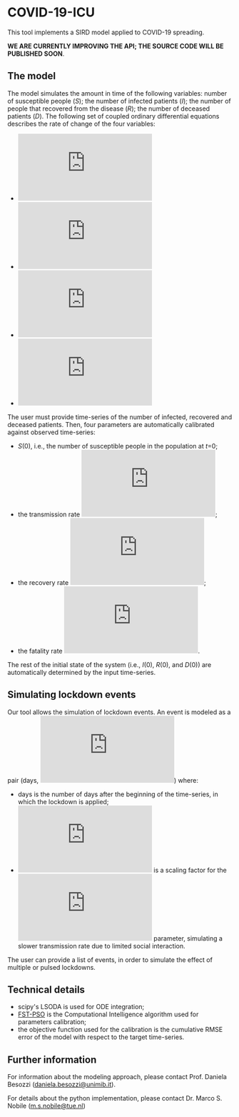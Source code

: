 # COVID-19-ICU

This tool implements a SIRD model applied to COVID-19 spreading. 

**WE ARE CURRENTLY IMPROVING THE API; THE SOURCE CODE WILL BE PUBLISHED SOON**.

## The model

The model simulates the amount in time of the following variables: number of susceptible people (*S*); the number of infected patients (*I*); the number of people that recovered from the disease (*R*); the number of deceased patients (*D*). The following set of coupled ordinary differential equations describes the rate of change of the four variables:
- ![alt text](https://latex.codecogs.com/gif.latex?%5Cdot%20S%20%3D%20-%5Cbeta%20%5Ccdot%20S%20%5Ccdot%20I "dS/dt = -beta*S*I")
- ![alt text](https://latex.codecogs.com/gif.latex?%5Cdot%20I%20%3D%20%5Cbeta%20%5Ccdot%20S%20%5Ccdot%20I%20-%20%5Cgamma%20%5Ccdot%20I%20-%20%5Cdelta%20%5Ccdot%20I "dI/dt = beta*S*I - gamma*I - delta*I")
- ![alt text](https://latex.codecogs.com/gif.latex?%5Cdot%20R%20%3D%20-%5Cgamma%20%5Ccdot%20I "dR/dt=delta*I")
- ![alt text](https://latex.codecogs.com/gif.latex?%5Cdot%20D%20%3D%20-%5Cdelta%20%5Ccdot%20I "dD/dt=delta*I")

The user must provide time-series of the number of infected, recovered and deceased patients. Then, four parameters are automatically calibrated against observed time-series:
- *S*(0), i.e., the number of susceptible people in the population at *t*=0;
- the transmission rate ![alt text](https://latex.codecogs.com/gif.latex?%5Csmall%20%5Cbeta "beta");
- the recovery rate ![alt text](https://latex.codecogs.com/gif.latex?%5Csmall%20%5Cgamma "gamma");
- the fatality rate ![alt text](https://latex.codecogs.com/gif.latex?%5Csmall%20%5Cdelta "delta").

The rest of the initial state of the system (i.e., *I*(0), *R*(0), and *D*(0)) are automatically determined by the input time-series.

## Simulating lockdown events

Our tool allows the simulation of lockdown events. An event is modeled as a pair (days, ![alt text](https://latex.codecogs.com/gif.latex?%5Csmall%20%5Calpha "alpha")) where:
- days is the number of days after the beginning of the time-series, in which the lockdown is applied;
- ![alt text](https://latex.codecogs.com/gif.latex?%5Csmall%20%5Calpha "alpha") is a scaling factor for the ![alt text](https://latex.codecogs.com/gif.latex?%5Csmall%20%5Cbeta "beta") parameter, simulating a slower transmission rate due to limited social interaction.

The user can provide a list of events, in order to simulate the effect of multiple or pulsed lockdowns.

## Technical details
- scipy's LSODA is used for ODE integration; 
- [FST-PSO](https://www.sciencedirect.com/science/article/abs/pii/S2210650216303534) is the Computational Intelligence algorithm used for parameters calibration;
- the objective function used for the calibration is the cumulative RMSE error of the model with respect to the target time-series.

## Further information

For information about the modeling approach, please contact Prof. Daniela Besozzi (daniela.besozzi@unimib.it).

For details about the python implementation, please contact Dr. Marco S. Nobile (m.s.nobile@tue.nl)

